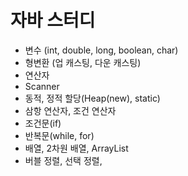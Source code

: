 # 자바 스터디

- 변수 (int, double, long, boolean, char)
- 형변환 (업 캐스팅, 다운 캐스팅)
- 연산자
- Scanner
- 동적, 정적 할당(Heap(new), static)
- 삼항 연산자, 조건 연산자
- 조건문(if)
- 반복문(while, for)
- 배열, 2차원 배열, ArrayList
- 버블 정렬, 선택 정렬, 